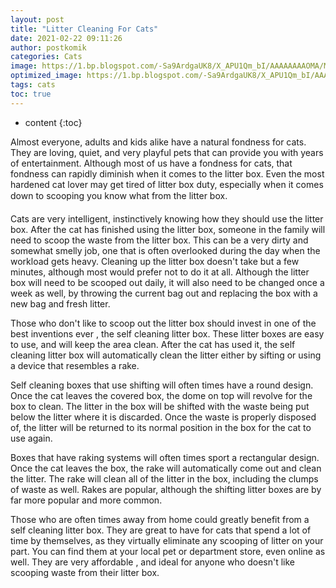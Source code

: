```yaml
---
layout: post
title: "Litter Cleaning For Cats"
date: 2021-02-22 09:11:26
author: postkomik
categories: Cats 
image: https://1.bp.blogspot.com/-Sa9ArdgaUK8/X_APU1Qm_bI/AAAAAAAAOMA/MLROrBEk7vsxlFrLfgL97ryVs-A9LKcFQCLcBGAsYHQ/w320-h195/kucing.jpg
optimized_image: https://1.bp.blogspot.com/-Sa9ArdgaUK8/X_APU1Qm_bI/AAAAAAAAOMA/MLROrBEk7vsxlFrLfgL97ryVs-A9LKcFQCLcBGAsYHQ/w320-h195/kucing.jpg
tags: cats
toc: true
---
```

* content
{:toc}

Almost everyone, adults and kids alike have a natural fondness for cats.  They are loving, quiet, and very playful pets that can provide you with years of entertainment.  Although most of us have a fondness for cats, that fondness can rapidly diminish when it comes to the litter box.  Even the most hardened cat lover may get tired of litter box duty, especially when it comes down to scooping you know what from the litter box.

Cats are very intelligent, instinctively knowing how they should use the litter box.  After the cat has finished using the litter box, someone in the family will need to scoop the waste from the litter box.  This can be a very dirty and somewhat smelly job, one that is often overlooked during the day when the workload gets heavy. Cleaning up the litter box doesn't take but a few minutes, although most would prefer not to do it at all.  Although the litter box will need to be scooped out daily, it will also need to be changed once a week as well, by throwing the current bag out and replacing the box with a new bag and fresh litter.

Those who don't like to scoop out the litter box should invest in one of the best inventions ever , the self cleaning litter box.  These litter boxes are easy to use, and will keep the area clean.  After the cat has used it, the self cleaning litter box will automatically clean the litter either by sifting or using a device that resembles a rake.

Self cleaning boxes that use shifting will often times have a round design.  Once the cat leaves the covered box, the dome on top will revolve for the box to clean.  The litter in the box will be shifted with the waste being put below the litter where it is discarded.  Once the waste is properly disposed of, the litter will be returned to its normal position in the box for the cat to use again.

Boxes that have raking systems will often times sport a rectangular design.  Once the cat leaves the box, the rake will automatically come out and clean the litter.  The rake will clean all of the litter in the box, including the clumps of waste as well.  Rakes are popular, although the shifting litter boxes are by far more popular and more common.

Those who are often times away from home could greatly benefit from a self cleaning litter box.  They are great to have for cats that spend a lot of time by themselves, as they virtually eliminate any scooping of litter on your part.  You can find them at your local pet or department store, even online as well.  They are very affordable , and ideal for anyone who doesn't like scooping waste from their litter box.
